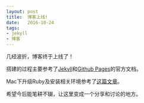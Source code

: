 ```yaml
---
layout: post
title:  博客上线!
date:   2016-10-24
tags:
- jekyll
- 博客
---
```


几经波折，博客终于上线了！

搭建的过程主要参考了[Jekyll](http://jekyllrb.com)和[Github Pages](https://pages.github.com/)的官方文档。

Mac下升级Ruby及安装相关环境参考了[这篇文章](http://railsapps.github.io/installrubyonrails-mac.html)。

希望今后能笔耕不辍，让这里变成一个分享和讨论的地方。

